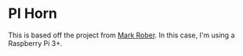 # PI Horn
This is based off the project from [Mark Rober](https://www.youtube.com/watch?v=lv8wqnk_TsA). In this case, I'm using a Raspberry Pi 3+.
